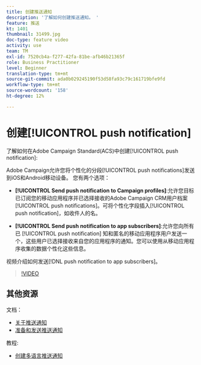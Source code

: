 ```yaml
---
title: 创建推送通知
description: '了解如何创建推送通知。 '
feature: 推送
kt: 1401
thumbnail: 31499.jpg
doc-type: feature video
activity: use
team: TM
exl-id: 7520cb4a-f277-42fa-81be-afb46b21365f
role: Business Practitioner
level: Beginner
translation-type: tm+mt
source-git-commit: ada0b029245190f53d58fa93c79c161719bfe9fd
workflow-type: tm+mt
source-wordcount: '158'
ht-degree: 12%

---
```


# 创建[!UICONTROL push notification]

了解如何在Adobe Campaign Standard(ACS)中创建[!UICONTROL push notification]:

Adobe Campaign允许您将个性化的分段[!UICONTROL push notifications]发送到iOS和Android移动设备。 您有两个选项：

* **[!UICONTROL Send push notification to Campaign profiles]**:允许您目标已订阅您的移动应用程序并已选择接收的Adobe Campaign CRM用户档案  [!UICONTROL push notifications]。可将个性化字段插入[!UICONTROL push notification]，如收件人的名。

* **[!UICONTROL Send push notification to app subscribers]**:允许您向所有已 [!UICONTROL push notification] 知和匿名的移动应用程序用户发送一个，这些用户已选择接收来自您的应用程序的通知。您可以使用从移动应用程序收集的数据个性化这些信息。

视频介绍如何发送[!DNL push notification to app subscribers]。

>[!VIDEO](https://video.tv.adobe.com/v/31499?quality=12)

## 其他资源

文档：

* [关于推送通知](https://docs.adobe.com/content/help/en/campaign-standard/using/communication-channels/push-notifications/about-push-notifications.html)
* [准备和发送推送通知](https://docs.adobe.com/content/help/en/campaign-standard/using/communication-channels/push-notifications/preparing-and-sending-a-push-notification.html)

教程:

* [创建多语言推送通知](/help/communication-channels/mobile/push-notifications/creating-multilingual-push-notifications.md)
